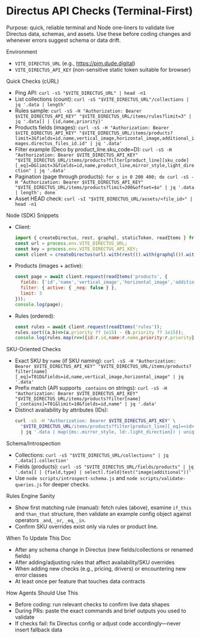 # Directus API Checks (Terminal-First)

Purpose: quick, reliable terminal and Node one-liners to validate live Directus data, schemas, and assets. Use these before coding changes and whenever errors suggest schema or data drift.

Environment
- `VITE_DIRECTUS_URL` (e.g., https://pim.dude.digital)
- `VITE_DIRECTUS_API_KEY` (non-sensitive static token suitable for browser)

Quick Checks (cURL)
- Ping API: `curl -sS "$VITE_DIRECTUS_URL" | head -n1`
- List collections (count): `curl -sS "$VITE_DIRECTUS_URL"/collections | jq '.data | length'`
- Rules sample: `curl -sS -H "Authorization: Bearer $VITE_DIRECTUS_API_KEY" "$VITE_DIRECTUS_URL/items/rules?limit=3" | jq '.data[] | {id,name,priority}'`
- Products fields (images): `curl -sS -H "Authorization: Bearer $VITE_DIRECTUS_API_KEY" "$VITE_DIRECTUS_URL/items/products?limit=3&fields=id,name,vertical_image,horizontal_image,additional_images.directus_files_id.id" | jq '.data'`
- Filter example (Deco by product_line.sku_code=D): `curl -sS -H "Authorization: Bearer $VITE_DIRECTUS_API_KEY" "$VITE_DIRECTUS_URL/items/products?filter[product_line][sku_code][_eq]=D&limit=3&fields=id,name,product_line,mirror_style,light_direction" | jq '.data'`
- Pagination (page through products): `for o in 0 200 400; do curl -sS -H "Authorization: Bearer $VITE_DIRECTUS_API_KEY" "$VITE_DIRECTUS_URL/items/products?limit=200&offset=$o" | jq '.data | length'; done`
- Asset HEAD check: `curl -sI "$VITE_DIRECTUS_URL/assets/<file_id>" | head -n1`

Node (SDK) Snippets
- Client: 
  ```js
  import { createDirectus, rest, graphql, staticToken, readItems } from '@directus/sdk';
  const url = process.env.VITE_DIRECTUS_URL;
  const key = process.env.VITE_DIRECTUS_API_KEY;
  const client = createDirectus(url).with(rest()).with(graphql()).with(staticToken(key));
  ```
- Products (images + active):
  ```js
  const page = await client.request(readItems('products', {
    fields: ['id','name','vertical_image','horizontal_image','additional_images.directus_files_id.id','active'],
    filter: { active: { _neq: false } },
    limit: 3
  }));
  console.log(page);
  ```
- Rules (ordered):
  ```js
  const rules = await client.request(readItems('rules'));
  rules.sort((a,b)=>(a.priority ?? 1e15) - (b.priority ?? 1e15));
  console.log(rules.map(r=>({id:r.id,name:r.name,priority:r.priority})));
  ```

SKU-Oriented Checks
- Exact SKU by `name` (if SKU naming): `curl -sS -H "Authorization: Bearer $VITE_DIRECTUS_API_KEY" "$VITE_DIRECTUS_URL/items/products?filter[name][_eq]=T01D&fields=id,name,vertical_image,horizontal_image" | jq '.data'`
- Prefix match (API supports `_contains` on strings): `curl -sS -H "Authorization: Bearer $VITE_DIRECTUS_API_KEY" "$VITE_DIRECTUS_URL/items/products?filter[name][_contains]=T01&limit=10&fields=id,name" | jq '.data'`
- Distinct availability by attributes (IDs):
  ```bash
  curl -sS -H "Authorization: Bearer $VITE_DIRECTUS_API_KEY" \
    "$VITE_DIRECTUS_URL/items/products?filter[product_line][_eq]=<id>&fields=mirror_style,light_direction&limit=-1" \
    | jq '.data | map({ms:.mirror_style, ld:.light_direction}) | unique'
  ```

Schema/Introspection
- Collections: `curl -sS "$VITE_DIRECTUS_URL/collections" | jq '.data[].collection'`
- Fields (products): `curl -sS "$VITE_DIRECTUS_URL/fields/products" | jq '.data[] | {field,type} | select(.field|test("image|additional"))'`
- Use `node scripts/introspect-schema.js` and `node scripts/validate-queries.js` for deeper checks.

Rules Engine Sanity
- Show first matching rule (manual): fetch rules (above), examine `if_this` and `than_that` structure, then validate an example config object against operators `_and`, `_or`, `_eq`, `_in`.
- Confirm SKU overrides exist only via rules or product line.

When To Update This Doc
- After any schema change in Directus (new fields/collections or renamed fields)
- After adding/adjusting rules that affect availability/SKU overrides
- When adding new checks (e.g., pricing, drivers) or encountering new error classes
- At least once per feature that touches data contracts

How Agents Should Use This
- Before coding: run relevant checks to confirm live data shapes
- During PRs: paste the exact commands and brief outputs you used to validate
- If checks fail: fix Directus config or adjust code accordingly—never insert fallback data

